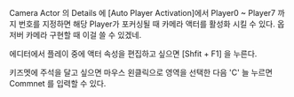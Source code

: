 Camera Actor 의 Details 에 [Auto Player Activation]에서
Player0 ~ Player7 까지 번호를 지정하면 해당 Player가 포커싱될 때
카메라 액터를 활성화 시킬 수 있다.
옵저버 카메라 구현할 때 이걸 쓸 수 있겠네.


에디터에서 플레이 중에 액터 속성을 편집하고 싶으면 [Shfit + F1] 을 누른다.


키즈멧에 주석을 달고 싶으면 마우스 왼클릭으로 영역을 선택한 다음 'C' 늘 누르면 Commnet 를 입력할 수 있다.